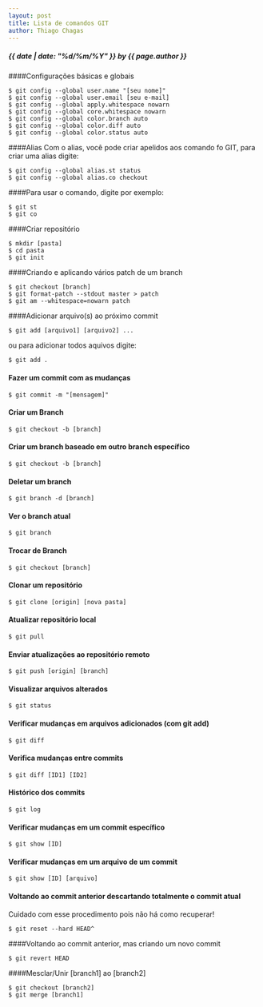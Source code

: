 ```yaml
---
layout: post
title: Lista de comandos GIT
author: Thiago Chagas
---
```


<h5>{{ date | date: "%d/%m/%Y" }} by {{ page.author }}</h5>

####Configurações básicas e globais
<pre><code>$ git config --global user.name "[seu nome]"
$ git config --global user.email [seu e-mail]
$ git config --global apply.whitespace nowarn
$ git config --global core.whitespace nowarn
$ git config --global color.branch auto
$ git config --global color.diff auto
$ git config --global color.status auto</code></pre>

<!-- break -->
####Alias
Com o alias, você pode criar apelidos aos comando fo GIT, para criar uma alias digite:

<pre><code>$ git config --global alias.st status
$ git config --global alias.co checkout</code></pre>

####Para usar o comando, digite por exemplo:

<pre><code>$ git st
$ git co</code></pre>


####Criar repositório

<pre><code>$ mkdir [pasta]
$ cd pasta
$ git init</code></pre>


####Criando e aplicando vários patch de um branch

<pre><code>$ git checkout [branch]
$ git format-patch --stdout master > patch
$ git am --whitespace=nowarn patch</code></pre>
####Adicionar arquivo(s) ao próximo commit

<pre><code>$ git add [arquivo1] [arquivo2] ...</code></pre>
ou para adicionar todos aquivos digite:

<pre><code>$ git add .</code></pre>
#### Fazer um commit com as mudanças
<pre><code>$ git commit -m "[mensagem]"</code></pre>
#### Criar um Branch
<pre><code>$ git checkout -b [branch]</code></pre>
#### Criar um branch baseado em outro branch específico
<pre><code>$ git checkout -b [branch]</code></pre>
#### Deletar um branch
<pre><code>$ git branch -d [branch]</code></pre>
#### Ver o branch atual
<pre><code>$ git branch</code></pre>
#### Trocar de Branch
<pre><code>$ git checkout [branch]</code></pre>
#### Clonar um repositório
<pre><code>$ git clone [origin] [nova pasta]</code></pre>
#### Atualizar repositório local
<pre><code>$ git pull</code></pre>
#### Enviar atualizações ao repositório remoto
<code>$ git push [origin] [branch]</code>
#### Visualizar arquivos alterados
<pre><code>$ git status</code></pre>
#### Verificar mudanças em arquivos adicionados (com git add)
<pre><code>$ git diff</code></pre>
#### Verifica mudanças entre commits
<pre><code>$ git diff [ID1] [ID2]</code></pre>
#### Histórico dos commits
<pre><code>$ git log</code></pre>
#### Verificar mudanças em um commit específico
<pre><code>$ git show [ID]</code></pre>
#### Verificar mudanças em um arquivo de um commit
<pre><code>$ git show [ID] [arquivo]</code></pre>

#### Voltando ao commit anterior descartando totalmente o commit atual
Cuidado com esse procedimento pois não há como recuperar!

<pre><code>$ git reset --hard HEAD^</code></pre>
####Voltando ao commit anterior, mas criando um novo commit
<pre><code>$ git revert HEAD</code></pre>

####Mesclar/Unir [branch1] ao [branch2]
<pre><code>$ git checkout [branch2]
$ git merge [branch1]</code></pre>